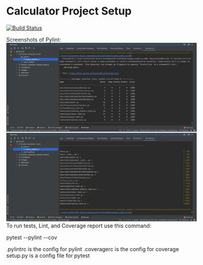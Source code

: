 # Calculator Project Setup
[![Build Status](https://app.travis-ci.com/kaw393939/calc2.svg?branch=main)](https://app.travis-ci.com/github/nk398/calc2)

Screenshots of Pylint:
![](pylint1.png)
![](pylint2.png)
To run tests, Lint, and Coverage report use this command:

pytest  --pylint --cov

.pylintrc is the config for pylint
.coveragerc is the config for coverage
setup.py is a config file for pytest
